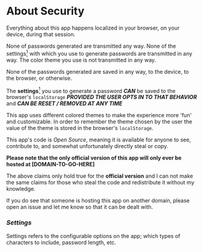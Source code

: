 # About Security

Everything about this app happens localized in your browser, on your device, during that session.

None of passwords generated are transmitted any way. None of the settings[<sup>1</sup>](#settings) with which you use to generate passwords are transmitted in any way. The color theme you use is not transmitted in any way.

None of the passwords generated are saved in any way, to the device, to the browser, or otherwise.

The **settings**[<sup>1</sup>](#settings) you use to generate a password **_CAN_** be saved to the browser's `localStorage` **_PROVIDED THE USER OPTS IN TO THAT BEHAVIOR_** and **_CAN BE RESET / REMOVED AT ANY TIME_**

This app uses different colored themes to make the experience more 'fun' and customizable. In order to remember the theme chosen by the user the value of the theme is stored in the browser's `localStorage`.

This app's code is _Open Source_, meaning it is available for anyone to see, contribute to, and somewhat unfortunately directly steal or copy.

**Please note that the only official version of this app will only ever be hosted at [DOMAIN-TO-GO-HERE]**

The above claims only hold true for the **official version** and I can not make the same claims for those who steal the code and redistribute it without my knowledge.

If you do see that someone is hosting this app on another domain, please open an issue and let me know so that it can be dealt with.

### *Settings*

Settings refers to the configurable options on the app; which types of characters to include, password length, etc.
